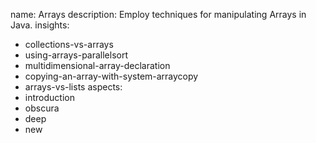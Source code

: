 name: Arrays
description: Employ techniques for manipulating Arrays in Java.
insights:
  - collections-vs-arrays
  - using-arrays-parallelsort
  - multidimensional-array-declaration
  - copying-an-array-with-system-arraycopy
  - arrays-vs-lists
aspects:
  - introduction
  - obscura
  - deep
  - new
 
